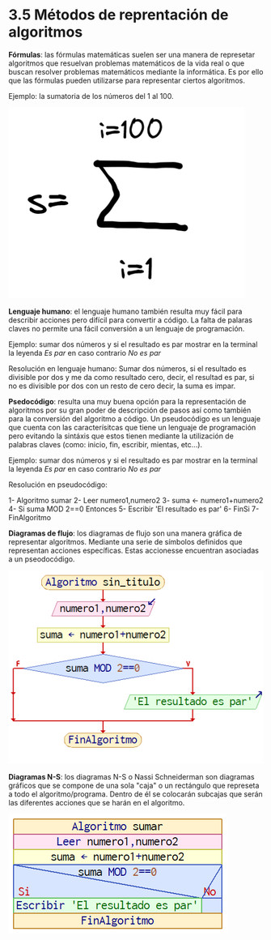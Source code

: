 # 3.5 Métodos de reprentación de algoritmos

**Fórmulas**: las fórmulas matemáticas suelen ser una manera de represetar algoritmos que resuelvan problemas matemáticos de la vida real o que buscan resolver problemas matemáticos mediante la informática. Es por ello que las fórmulas pueden utilizarse para representar ciertos algoritmos. 

Ejemplo: la sumatoria de los números del 1 al 100.

![](/src/3-Sumatoria1al100.png)

**Lenguaje humano**: el lenguaje humano también resulta muy fácil para describir acciones pero difícil para convertir a código. La falta de palaras claves no permite una fácil conversión a un lenguaje de programación.

Ejemplo: sumar dos números y si el resultado es par mostrar en la terminal la leyenda *Es par* en caso contrario *No es par*

Resolución en lenguaje humano:
Sumar dos números, si el resultado es divisible por dos y me da como resultado cero, decir, el resultad es par, si no es divisible por dos con un resto de cero decir, la suma es impar.

**Psedocódigo**: resulta una muy buena opción para la representación de algoritmos por su gran poder de descripción de pasos así como también para la conversión del algoritmo a código. Un pseudocódigo es un lenguaje que cuenta con las caracterísitcas que tiene un lenguaje de programación pero evitando la sintáxis que estos tienen mediante la utilización de palabras claves (como: inicio, fin, escribir, mientas, etc...). 

Ejemplo: sumar dos números y si el resultado es par mostrar en la terminal la leyenda *Es par* en caso contrario *No es par*

Resolución en pseudocódigo:

1-  Algoritmo sumar
2- 	    Leer numero1,numero2
3- 	    suma <- numero1+numero2
4-      Si suma MOD 2==0 Entonces
5- 		    Escribir 'El resultado es par'
6-	    FinSi
7- FinAlgoritmo

**Diagramas de flujo**: los diagramas de flujo son una manera gráfica de representar algoritmos. Mediante una serie de símbolos definidos que representan acciones específicas. Estas accionesse encuentran asociadas a un pseodocódigo.

![](/src/3-Diagrama-de-flujo-Ejemplo.png)

**Diagramas N-S**: los diagramas N-S o Nassi Schneiderman son diagramas gráficos que se compone de una sola "caja" o un rectángulo que represeta a todo el algoritmo/programa. Dentro de él se colocarán subcajas que serán las diferentes acciones que se harán en el algoritmo.

![](/src/3-Diagrama-N-S-Ejemplo.png)